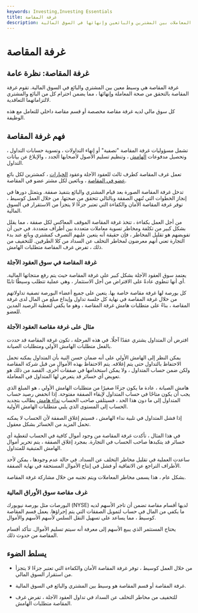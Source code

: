 ```yaml
---
keywords: Investing,Investing Essentials
title: غرفة المقاصة
description: غرفة المقاصة أو قسم المقاصة هو وسيط يقوم بالتحقق من المعاملات بين المشترين والبائعين وإنهائها في السوق المالية.
---
```


# غرفة المقاصة
## غرفة المقاصة: نظرة عامة

غرفة المقاصة هي وسيط معين بين المشتري والبائع في السوق المالية. تقوم غرفة المقاصة بالتحقق من صحة المعاملة وإنهائها ، مما يضمن احترام كل من البائع والمشتري لالتزاماتهما التعاقدية.

كل سوق مالي لديه غرفة مقاصة مخصصة أو قسم مقاصة داخلي للتعامل مع هذه الوظيفة.

## فهم غرفة المقاصة

تشمل مسؤوليات غرفة المقاصة "تصفية" أو إنهاء التداولات ، وتسوية حسابات التداول ، وتحصيل مدفوعات [الهامش](/margin) ، وتنظيم تسليم الأصول لأصحابها الجدد ، والإبلاغ عن بيانات التداول.

تعمل غرف المقاصة كطرف ثالث للعقود الآجلة وعقود [الخيارات](/optionscontract) ، كمشترين لكل بائع [عضو في المقاصة](/memberfirm) ، وبائعين لكل مشتر عضو في المقاصة.

تدخل غرفة المقاصة الصورة بعد قيام المشتري والبائع بتنفيذ صفقة. ويتمثل دورها في إنجاز الخطوات التي تُنهي الصفقة وبالتالي تتحقق من صحتها. من خلال العمل كوسيط ، توفر غرفة المقاصة الأمان والكفاءة التي تعتبر جزءًا لا يتجزأ من الاستقرار في السوق المالية.

من أجل العمل بكفاءة ، تتخذ غرفة المقاصة الموقف المعاكس لكل صفقة ، مما يقلل بشكل كبير من تكلفة ومخاطر تسوية معاملات متعددة بين أطراف متعددة. في حين أن تفويضهم هو تقليل المخاطر ، فإن حقيقة أنه يتعين عليهم التصرف كمشتري وبائع عند بدء التجارة تعني أنهم معرضون لمخاطر التخلف عن السداد من كلا الطرفين. للتخفيف من ذلك ، تفرض غرف المقاصة متطلبات الهامش.

### غرفة المقاصة في سوق العقود الآجلة

يعتمد سوق العقود الآجلة بشكل كبير على غرفة المقاصة حيث يتم رفع منتجاتها المالية. أي أنها تنطوي عادةً على الاقتراض من أجل الاستثمار ، وهي عملية تتطلب وسيطًا ثابتًا.

كل بورصة لها غرفة مقاصة خاصة بها. يتعين على جميع أعضاء البورصة تصفية تداولاتهم من خلال غرفة المقاصة في نهاية كل جلسة تداول وإيداع مبلغ من المال لدى غرفة المقاصة ، بناءً على متطلبات هامش غرفة المقاصة ، وهو ما يكفي لتغطية الرصيد المدين للعضو.

### مثال على غرفة مقاصة العقود الآجلة

افترض أن المتداول يشتري عقدًا آجلًا. في هذه المرحلة ، تكون غرفة المقاصة قد حددت بالفعل متطلبات الهامش الأولي ومتطلبات الصيانة.

يمكن النظر إلى الهامش الأولي على أنه ضمان حسن النية بأن المتداول يمكنه تحمل الاحتفاظ بالتداول حتى يتم إغلاقه. يتم الاحتفاظ بهذه الأموال من قبل شركة المقاصة ولكن ضمن حساب المتداول ، ولا يمكن استخدامها في صفقات أخرى. القصد من ذلك هو تعويض أي خسائر قد يتعرض لها المتداول في المعاملة.

هامش الصيانة ، عادة ما يكون جزءًا صغيرًا من متطلبات الهامش الأولي ، هو المبلغ الذي يجب أن يكون متاحًا في حساب المتداول لإبقاء الصفقة مفتوحة. إذا انخفض رصيد حساب المتداول إلى ما دون هذا الحد ، فسيتلقى صاحب الحساب [نداء هامش](/margincall) يطالب بتجديد الحساب إلى المستوى الذي يلبي متطلبات الهامش الأولية.

إذا فشل المتداول في تلبية نداء الهامش ، فسيتم إغلاق الصفقة لأن الحساب لا يمكنه تحمل المزيد من الخسائر بشكل معقول.

في هذا المثال ، تأكدت غرفة المقاصة من وجود أموال كافية في الحساب لتغطية أي خسائر قد يتكبدها صاحب الحساب في التجارة. بمجرد إغلاق الصفقة ، يتم تحرير أموال الهامش المتبقية للمتداول.

ساعدت العملية في تقليل مخاطر التخلف عن السداد. في حالة عدم وجودها ، يمكن لأحد الأطراف التراجع عن الاتفاقية أو فشل في إنتاج الأموال المستحقة في نهاية الصفقة.

بشكل عام ، هذا يسمى مخاطر المعاملات ويتم تجنبه من خلال مشاركة غرفة المقاصة.

### غرف مقاصة سوق الأوراق المالية

البورصات مثل بورصة نيويورك (NYSE) لديها أقسام مقاصة تضمن أن تاجر الأسهم لديه ما يكفي من المال في حساب لتمويل الصفقات التي يتم إجراؤها. يعمل قسم المقاصة كوسيط ، مما يساعد على تسهيل النقل السلس لأسهم الأسهم والأموال.

يحتاج المستثمر الذي يبيع الأسهم إلى معرفة أنه سيتم تسليم الأموال. تتأكد أقسام المقاصة من حدوث ذلك.

## يسلط الضوء

- من خلال العمل كوسيط ، توفر غرفة المقاصة الأمان والكفاءة التي تعتبر جزءًا لا يتجزأ من استقرار السوق المالي.

- غرفة المقاصة أو قسم المقاصة هو وسيط بين المشتري والبائع في السوق المالية.

- للتخفيف من مخاطر التخلف عن السداد في تداول العقود الآجلة ، تفرض غرف المقاصة متطلبات الهامش.

